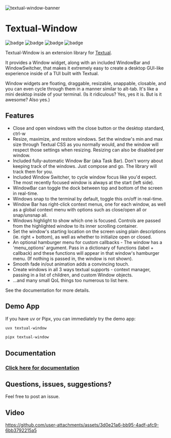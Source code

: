 ![textual-window-banner](https://github.com/user-attachments/assets/d8c78455-53e9-4d12-90ab-e9d3d2ade8fa)

# Textual-Window

![badge](https://img.shields.io/badge/linted-Ruff-blue?style=for-the-badge&logo=ruff)
![badge](https://img.shields.io/badge/formatted-black-black?style=for-the-badge)
![badge](https://img.shields.io/badge/type_checked-MyPy-blue?style=for-the-badge&logo=python)
![badge](https://img.shields.io/badge/license-MIT-blue?style=for-the-badge)

Textual-Window is an extension library for [Textual](https://github.com/Textualize/textual).

It provides a Window widget, along with an included WindowBar and WindowSwitcher, that makes it extremely
easy to create a desktop GUI-like experience inside of a TUI built with Textual.

Window widgets are floating, draggable, resizable, snappable, closable, and you can even cycle through them in a manner similar to alt-tab. It's like a mini desktop inside of your terminal. (Is it ridiculous? Yes, yes it is. But is it awesome? Also yes.)

## Features

- Close and open windows with the close button or the desktop standard, ctrl-w
- Resize, maximize, and restore windows. Set the window's min and max size through Textual CSS as you normally would, and the window will respect those
settings when resizing. Resizing can also be disabled per window.
- Included fully-automatic Window Bar (aka Task Bar). Don't worry about keeping track of the windows. Just compose and go. The library will track them for you.
- Included Window Switcher, to cycle window focus like you'd expect. The most recently focused window is always at the start (left side).
- WindowBar can toggle the dock between top and bottom of the screen in real-time.
- Windows snap to the terminal by default, toggle this on/off in real-time.
- Window Bar has right-click context menus, one for each window, as well as a global context menu with options such as close/open all or snap/unsnap all.
- Windows highlight to show which one is focused. Controls are passed from the highlighted window to its inner scrolling container.
- Set the window's starting location on the screen using plain descriptions (ie. right + bottom), as well as whether to initialize open or closed.
- An optional hamburger menu for custom callbacks - The window has a 'menu_options' argument. Pass in a dictionary of functions (label + callback) and these functions will appear in that window's hamburger menu. (If nothing is passed in, the window is not shown).
- Smooth fade in/out animation adds a convincing touch.
- Create windows in all 3 ways textual supports - context manager, passing in a list of children, and custom Window objects.
- ...and many small QoL things too numerous to list here.

See the documentation for more details.

## Demo App

If you have uv or Pipx, you can immediately try the demo app:

```sh
uvx textual-window 
```

```sh
pipx textual-window
```

## Documentation

### [Click here for documentation](https://edward-jazzhands.github.io/libraries/textual-window/)

## Questions, issues, suggestions?

Feel free to post an issue.

## Video

https://github.com/user-attachments/assets/3d0e21a6-bb95-4adf-afc9-6bb3792215a5

